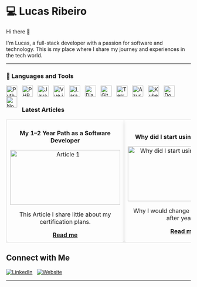 # 💻 Lucas Ribeiro

Hi there 👋


I'm Lucas, a full-stack developer with a passion for software and technology. This is my place where I share my journey and experiences in the tech world.

---

### 🧰 Languages and Tools

<img align="left" alt="Python" width="30px" style="padding-right:10px;" src="https://cdn.jsdelivr.net/gh/devicons/devicon/icons/python/python-original.svg" />
<img align="left" alt="PHP" width="30px" style="padding-right:10px;" src="https://cdn.jsdelivr.net/gh/devicons/devicon/icons/php/php-original.svg" />
<img align="left" alt="JavaScript" width="30px" style="padding-right:10px;" src="https://cdn.jsdelivr.net/gh/devicons/devicon/icons/javascript/javascript-original.svg" />
<img align="left" alt="Vue.js" width="30px" style="padding-right:10px;" src="https://cdn.jsdelivr.net/gh/devicons/devicon/icons/vuejs/vuejs-original.svg" />
<img align="left" alt="Laravel" width="30px" style="padding-right:10px;" src="https://cdn.jsdelivr.net/gh/devicons/devicon@latest/icons/laravel/laravel-original.svg" />
<img align="left" alt="Django" width="30px" style="padding-right:10px;" src="https://cdn.jsdelivr.net/gh/devicons/devicon/icons/django/django-plain.svg" />
<!-- <img align="left" alt="Flask" width="30px" style="padding-right:10px;" src="https://cdn.jsdelivr.net/gh/devicons/devicon/icons/flask/flask-original.svg" /> -->
<img align="left" alt="Git" width="30px" style="padding-right:10px;" src="https://cdn.jsdelivr.net/gh/devicons/devicon/icons/git/git-original.svg" />
<img align="left" alt="Terraform" width="30px" style="padding-right:10px;" src="https://cdn.jsdelivr.net/gh/devicons/devicon/icons/terraform/terraform-original.svg" />
<img align="left" alt="Azure DevOps" width="30px" style="padding-right:10px;" src="https://cdn.jsdelivr.net/gh/devicons/devicon/icons/azure/azure-original.svg" />
<img align="left" alt="Kubernetes" width="30px" style="padding-right:10px;" src="https://cdn.jsdelivr.net/gh/devicons/devicon/icons/kubernetes/kubernetes-plain.svg" />
<img align="left" alt="Docker" width="30px" style="padding-right:10px;" src="https://cdn.jsdelivr.net/gh/devicons/devicon/icons/docker/docker-original.svg" />
<img align="left" alt="Node.js" width="30px" style="padding-right:10px;" src="https://cdn.jsdelivr.net/gh/devicons/devicon/icons/nodejs/nodejs-original.svg" />
<br />


#

###  Latest Articles

<!-- BEGIN ARTICLES-CARDS -->

<table>
  <tr>
    <!-- Article Card 1 -->
    <td align="center" style="border: 1px solid #ddd; border-radius: 8px; padding: 10px; box-shadow: 0 4px 8px rgba(0,0,0,0.1);">
      <p><strong> My 1–2 Year Path as a Software Developer </strong></p>
      <a href="https://medium.com/@lucasribeiro-dev/my-1-2-year-path-as-a-software-developer-89a08031dbac">
        <img src="https://miro.medium.com/v2/resize:fit:828/format:webp/0*BOITPzC2ZXuKzRI_" alt="Article 1" width="300" height="150" />
      </a>
      <p>This Article I share little about my certification plans.</p>
      <a href="https://medium.com/@lucasribeiro-dev/my-1-2-year-path-as-a-software-developer-89a08031dbac"><strong>Read me </strong></a>
    </td>
    <!-- Article Card 2 -->
    <td align="center" style="border: 1px solid #ddd; border-radius: 8px; padding: 10px; box-shadow: 0 4px 8px rgba(0,0,0,0.1);">
      <p><strong>Why did I start using Vim to code </strong></p>
      <a href="https://medium.com/@lucasribeiro-dev/why-did-i-start-using-vim-to-code-13b5506197be">
        <img src="https://miro.medium.com/v2/resize:fit:828/format:webp/0*GwZsQ8vZT7LBLDvx.png" alt="Why did I start using Vim to code" width="300" height="150" />
      </a>
      <p>Why I would change my texto editor after years?</p>
      <a href="https://medium.com/@lucasribeiro-dev/why-did-i-start-using-vim-to-code-13b5506197be"><strong>Read me</strong></a>
    </td>
    <!-- Article Card 3 -->
    <td align="center" style="border: 1px solid #ddd; border-radius: 8px; padding: 10px; box-shadow: 0 4px 8px rgba(0,0,0,0.1);">
      <p><strong> Scrum: The Path to Success! </strong></p>
      <a href="https://medium.com/@lucasribeiro-dev/unraveling-the-project-maze-with-scrum-the-path-to-success-f83f3efa0c36">
        <img src="https://miro.medium.com/v2/resize:fit:828/format:webp/0*X5DZxS2QbTTqB_oe" alt="Article 3" width="300" height="150" />
      </a>
      <p>I got Scrum certification and this all I learned</p>
      <a href="https://medium.com/@lucasribeiro-dev/unraveling-the-project-maze-with-scrum-the-path-to-success-f83f3efa0c36"><strong>Read me</strong></a>
    </td>
  </tr>
</table>




## Connect with Me

[![LinkedIn](https://img.shields.io/badge/LinkedIn-0A66C2?style=for-the-badge&logo=linkedin&logoColor=white)](https://www.linkedin.com/in/dev-web-lucas-ribeiro/) &nbsp;  [![Website](https://img.shields.io/badge/Website-000000?style=for-the-badge&logo=About.me&logoColor=white)](https://https://imlucas.dev/)

---
